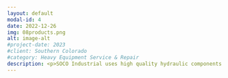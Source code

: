 ```yaml
---
layout: default
modal-id: 4
date: 2022-12-26
img: 08products.png
alt: image-alt
#project-date: 2023
#client: Southern Colorado
#category: Heavy Equipment Service & Repair
description: <p>SOCO Industrial uses high quality hydraulic components for a range of applications such as construction, agriculture, forestry, railroad, machine tool, waste and refuse, material handling, marine, general industrial, and more. More details coming soon on specific brands and available options.     
---
```

